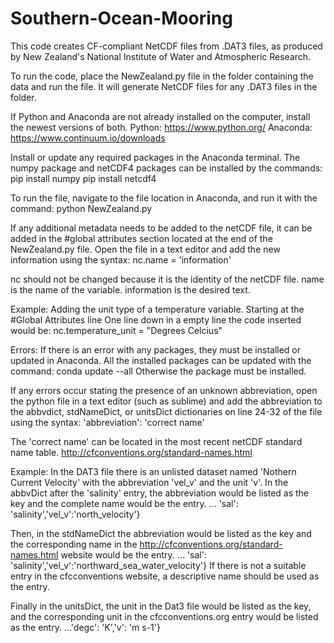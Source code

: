 # Southern-Ocean-Mooring
This code creates CF-compliant NetCDF files from .DAT3 files, as produced by New Zealand's National Institute of Water and Atmospheric Research. 

To run the code, place the NewZealand.py file in the folder containing the data and run the file.  It will generate NetCDF files for any .DAT3 files in the folder.

If Python and Anaconda are not already installed on the computer, install the newest versions of both.
Python: https://www.python.org/
Anaconda: https://www.continuum.io/downloads

Install or update any required packages in the Anaconda terminal.  The numpy package and netCDF4 packages can be installed by the commands:
pip install numpy
pip install netcdf4 

To run the file, navigate to the file location in Anaconda, and run it with the command:
python NewZealand.py

If any additional metadata needs to be added to the netCDF file, it can be added in the #global attributes section located at the end of the NewZealand.py file.  Open the file in a text editor and add the new information using the syntax:
nc.name = 'information'

nc should not be changed because it is the identity of the netCDF file.
name is the name of the variable.
information is the desired text.

Example:
Adding the unit type of a temperature variable.
Starting at the #Global Attributes line 
One line down in a empty line the code inserted would be:
nc.temperature_unit = "Degrees Celcius"

Errors: 
If there is an error with any packages, they must be installed or updated in Anaconda.  All the installed packages can be updated with the command:
conda update --all
Otherwise the package must be installed.

If any errors occur stating the presence of an unknown abbreviation, open the python file in a text editor (such as sublime) and add the abbreviation to the abbvdict, stdNameDict, or unitsDict dictionaries on line 24-32 of the file using the syntax:
'abbreviation': 'correct name'

The 'correct name' can be located in the most recent netCDF standard name table.
http://cfconventions.org/standard-names.html

Example:
In the DAT3 file there is an unlisted dataset named 'Nothern Current Velocity' with the abbreviation 'vel_v' and the unit 'v'.
In the abbvDict after the 'salinity' entry, the abbreviation would be listed as the key and the complete name would be the entry.
... 'sal': 'salinity','vel_v':'north_velocity'}

Then, in the stdNameDict the abbreviation would be listed as the key and the corresponding name in the http://cfconventions.org/standard-names.html website would be the entry.
... 'sal': 'salinity','vel_v':'northward_sea_water_velocity'}
If there is not a suitable entry in the cfcconventions website, a descriptive name should be used as the entry.

Finally in the unitsDict, the unit in the Dat3 file would be listed as the key, and the corresponding unit in the cfcconventions.org entry would be listed as the entry.
...'degc': 'K','v': 'm s-1'}
